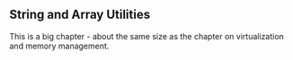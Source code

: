 String and Array Utilities
--------------------------
This is a big chapter - about the same size as the chapter on virtualization and
memory management.
